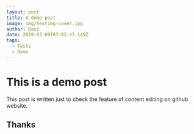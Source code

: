 ```yaml
---
layout: post
title: A demo post
image: img/testimg-cover.jpg
author: Dazz
date: 2019-03-09T07:03:47.149Z
tags: 
  - Tests
  - Demo
---
```


# This is a demo post

This post is written just to check the feature of content editing on github website.

## Thanks
